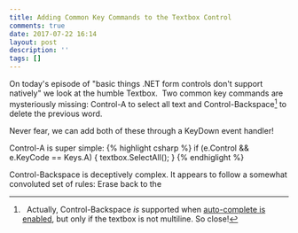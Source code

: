 ```yaml
---
title: Adding Common Key Commands to the Textbox Control
comments: true
date: 2017-07-22 16:14
layout: post
description: ''
tags: []
---
```

On today's episode of "basic things .NET form controls don't support natively" we look at the humble Textbox.  Two common key commands are mysteriously missing: Control-A to select all text and Control-Backspace[^1] to delete the previous word.

Never fear, we can add both of these through a KeyDown event handler!

Control-A is super simple:
{% highlight csharp %}
if (e.Control && e.KeyCode == Keys.A)
{
textbox.SelectAll();
}
{% endhiglight %}

Control-Backspace is deceptively complex.  It appears to follow a somewhat convoluted set of rules: Erase back to the

[^1]:  Actually, Control-Backspace *is* supported when [auto-complete is enabled](https://stackoverflow.com/a/30269663/3320402), but only if the textbox is not multiline. So close!